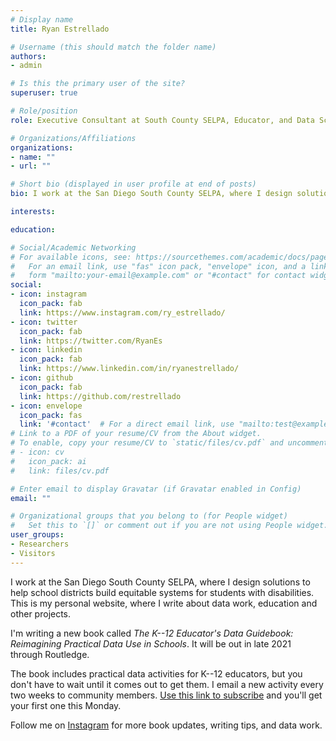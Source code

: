 ```yaml
---
# Display name
title: Ryan Estrellado

# Username (this should match the folder name)
authors:
- admin

# Is this the primary user of the site?
superuser: true

# Role/position
role: Executive Consultant at South County SELPA, Educator, and Data Scientist

# Organizations/Affiliations
organizations: 
- name: ""
- url: ""

# Short bio (displayed in user profile at end of posts)
bio: I work at the San Diego South County SELPA, where I design solutions to help SELPAs build equitable systems for students with disabilities. 

interests:

education:

# Social/Academic Networking
# For available icons, see: https://sourcethemes.com/academic/docs/page-builder/#icons
#   For an email link, use "fas" icon pack, "envelope" icon, and a link in the
#   form "mailto:your-email@example.com" or "#contact" for contact widget.
social:
- icon: instagram
  icon_pack: fab
  link: https://www.instagram.com/ry_estrellado/
- icon: twitter
  icon_pack: fab
  link: https://twitter.com/RyanEs
- icon: linkedin
  icon_pack: fab
  link: https://www.linkedin.com/in/ryanestrellado/
- icon: github
  icon_pack: fab
  link: https://github.com/restrellado
- icon: envelope
  icon_pack: fas
  link: '#contact'  # For a direct email link, use "mailto:test@example.org".
# Link to a PDF of your resume/CV from the About widget.
# To enable, copy your resume/CV to `static/files/cv.pdf` and uncomment the lines below.
# - icon: cv
#   icon_pack: ai
#   link: files/cv.pdf

# Enter email to display Gravatar (if Gravatar enabled in Config)
email: ""

# Organizational groups that you belong to (for People widget)
#   Set this to `[]` or comment out if you are not using People widget.
user_groups:
- Researchers
- Visitors
---
```


I work at the San Diego South County SELPA, where I design solutions to help school districts build equitable systems for students with disabilities. This is my personal website, where I write about data work, education and other projects. 

I'm writing a new book called *The K--12 Educator's Data Guidebook: Reimagining Practical Data Use in Schools*. It will be out in late 2021 through Routledge. 

The book includes practical data activities for K--12 educators, but you don't have to wait until it comes out to get them. I email a new activity every two weeks to community members. [Use this link to subscribe](https://mailchi.mp/25cd9ce3ce44/k12-educators-data-activities) and you'll get your first one this Monday. 

Follow me on [Instagram](https://www.instagram.com/accounts/edit/) for more book updates, writing tips, and data work. 